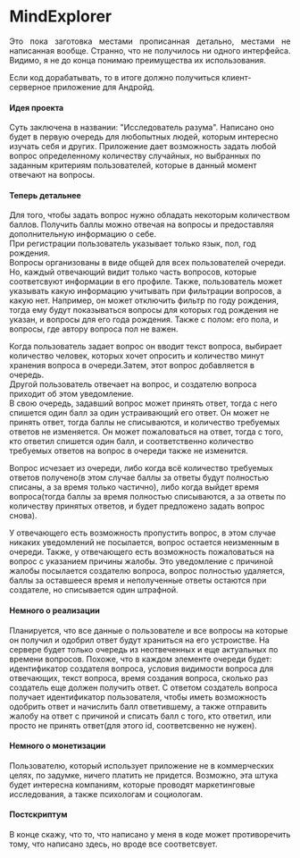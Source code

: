 # MindExplorer

<div align="justify">
<p>Это пока заготовка местами прописанная детально, местами не написанная вообще. Странно, что не получилось ни одного интерфейса.
Видимо, я не до конца понимаю преимущества их использования.</div>
<p>Если код дорабатывать, то в итоге должно получиться клиент-серверное приложение для Андройд.</p>
<h4>Идея проекта</h4>
<p>Суть заключена в названии: "Исследователь разума". Написано оно будет в первую очередь для любопытных людей, которым интересно изучать себя и других. Приложение дает возможность задать любой вопрос определенному количеству случайных, но выбранных по заданным критериям пользователей, которые в данный момент отвечают на вопросы.</p>
<h4>Теперь детальнее</h4>
<p>Для того, чтобы задать вопрос нужно обладать некоторым количеством баллов. Получить баллы можно отвечая на вопросы и предоставляя дополнительную информацию о себе.
 <br />При регистрации пользователь указывает только язык, пол, год рождения.
 <br/> Вопросы организованы в виде общей для всех пользователей очереди.  Но, каждый отвечающий видит только часть вопросов, которые соответсвуют информации в его профиле. Также, пользователь может указывать какую информацию учитывать при фильтрации вопросов, а какую нет. Например, он может отключить фильтр по году рождения, тогда ему будут показываться вопросы для которых год рождения не указан, и вопросы для его года рождения. Также с полом: его пола, и вопросы, где автору вопроса пол не важен.</p> 
<p>Когда пользователь задает вопрос он вводит текст вопроса, выбирает количество человек, которых хочет опросить и количество минут хранения вопроса в очереди.Затем, этот вопрос добавляется в очередь. <br/>Другой пользователь отвечает на вопрос, и создателю вопроса приходит об этом уведомление. <br/>В свою очередь, задавший вопрос может принять ответ, тогда с него спишется один балл за один устраивающий его ответ. Он может не принять ответ, тогда баллы не списываются, и количество требуемых ответов не изменяется. Он может пожаловаться на ответ, тогда с того, кто ответил спишется один балл, и соответственно количество требуемых ответов на вопрос в очереди также не изменится.</p>
<p>Вопрос исчезает из очереди, либо когда всё количество требуемых ответов получено(в этом случае баллы за ответы будут полностью списаны, а за время только частично), либо когда выйдет время вопроса(тогда баллы за время полностью списываются, а за ответы по количеству принятых ответов, и будет предложено задать вопрос снова).</p>
<p>У отвечающего есть возможность пропустить вопрос, в этом случае никаких уведомлений не посылается, вопрос остается неизменным в очереди. Также, у отвечающего есть возможность пожаловаться на вопрос с указанием причины жалобы. Это уведомление с причиной жалобы 
посылается создателю вопроса, вопрос полностью удаляется, баллы за оставшееся время и неполученные ответы остаются при создателе,
но списывается один штрафной.</p>
<h4>Немного о реализации</h4>
<div>Планируется, что все данные о пользователе и все вопросы на которые он получил и одобрил ответ будут
храниться на его устроистве. На сервере будет только очередь из неотвеченных и еще актуальных по времени вопросов. Похоже, что в каждом элементе очереди будет: идентификатор создателя вопроса, условия видимости вопроса для отвечающих, текст вопроса, время создания вопроса, сколько раз создатель еще должен получить ответ. С ответом создатель вопроса получает идентификатор пользователя, чтобы иметь возможность одобрить ответ и начислить балл ответившему, а также отправить жалобу на ответ с причиной и списать балл с того, кто ответил, или просто не принять ответ(для этого id, соответсвенно не нужен).</div>
<h4>Немного о монетизации</h4>
<div>Пользователю, который использует приложение не в коммерческих целях, по задумке, ничего платить не придется.
Возможно, эта штука будет интересна компаниям, которые проводят маркетинговые исследования, а также психологам и социологам.</div>
<h4>Постскриптум</h4>
<p>В конце скажу, что то, что написано у меня в коде может противоречить тому, что написано здесь, но вроде все соответсвует.</p>
</div>


